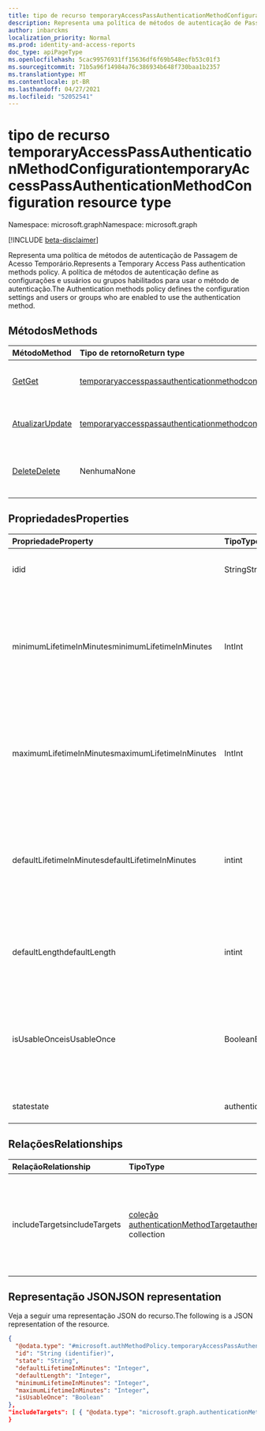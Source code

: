 ```yaml
---
title: tipo de recurso temporaryAccessPassAuthenticationMethodConfiguration
description: Representa uma política de métodos de autenticação de Passagem de Acesso Temporário.
author: inbarckms
localization_priority: Normal
ms.prod: identity-and-access-reports
doc_type: apiPageType
ms.openlocfilehash: 5cac99576931ff15636df6f69b548ecfb53c01f3
ms.sourcegitcommit: 71b5a96f14984a76c386934b648f730baa1b2357
ms.translationtype: MT
ms.contentlocale: pt-BR
ms.lasthandoff: 04/27/2021
ms.locfileid: "52052541"
---
```

# <a name="temporaryaccesspassauthenticationmethodconfiguration-resource-type"></a><span data-ttu-id="bd04a-103">tipo de recurso temporaryAccessPassAuthenticationMethodConfiguration</span><span class="sxs-lookup"><span data-stu-id="bd04a-103">temporaryAccessPassAuthenticationMethodConfiguration resource type</span></span>
<span data-ttu-id="bd04a-104">Namespace: microsoft.graph</span><span class="sxs-lookup"><span data-stu-id="bd04a-104">Namespace: microsoft.graph</span></span>

[!INCLUDE [beta-disclaimer](../../includes/beta-disclaimer.md)]

<span data-ttu-id="bd04a-105">Representa uma política de métodos de autenticação de Passagem de Acesso Temporário.</span><span class="sxs-lookup"><span data-stu-id="bd04a-105">Represents a Temporary Access Pass authentication methods policy.</span></span> <span data-ttu-id="bd04a-106">A política de métodos de autenticação define as configurações e usuários ou grupos habilitados para usar o método de autenticação.</span><span class="sxs-lookup"><span data-stu-id="bd04a-106">The Authentication methods policy defines the configuration settings and users or groups who are enabled to use the authentication method.</span></span>

## <a name="methods"></a><span data-ttu-id="bd04a-107">Métodos</span><span class="sxs-lookup"><span data-stu-id="bd04a-107">Methods</span></span>
|<span data-ttu-id="bd04a-108">Método</span><span class="sxs-lookup"><span data-stu-id="bd04a-108">Method</span></span>|<span data-ttu-id="bd04a-109">Tipo de retorno</span><span class="sxs-lookup"><span data-stu-id="bd04a-109">Return type</span></span>|<span data-ttu-id="bd04a-110">Descrição</span><span class="sxs-lookup"><span data-stu-id="bd04a-110">Description</span></span>|
|:---|:---|:---|
|[<span data-ttu-id="bd04a-111">Get</span><span class="sxs-lookup"><span data-stu-id="bd04a-111">Get</span></span>](../api/temporaryaccesspassauthenticationmethodconfiguration-get.md)|[<span data-ttu-id="bd04a-112">temporaryaccesspassauthenticationmethodconfiguration</span><span class="sxs-lookup"><span data-stu-id="bd04a-112">temporaryaccesspassauthenticationmethodconfiguration</span></span>](../resources/temporaryaccesspassauthenticationmethodconfiguration.md)|<span data-ttu-id="bd04a-113">Leia as propriedades e as relações de **um objeto temporaryaccesspassauthenticationmethodconfiguration.**</span><span class="sxs-lookup"><span data-stu-id="bd04a-113">Read the properties and relationships of a **temporaryaccesspassauthenticationmethodconfiguration** object.</span></span>|
|[<span data-ttu-id="bd04a-114">Atualizar</span><span class="sxs-lookup"><span data-stu-id="bd04a-114">Update</span></span>](../api/temporaryaccesspassauthenticationmethodconfiguration-update.md)|[<span data-ttu-id="bd04a-115">temporaryaccesspassauthenticationmethodconfiguration</span><span class="sxs-lookup"><span data-stu-id="bd04a-115">temporaryaccesspassauthenticationmethodconfiguration</span></span>](../resources/temporaryaccesspassauthenticationmethodconfiguration.md)|<span data-ttu-id="bd04a-116">Atualize as propriedades de **um objeto temporaryaccesspassauthenticationmethodconfiguration.**</span><span class="sxs-lookup"><span data-stu-id="bd04a-116">Update the properties of a **temporaryaccesspassauthenticationmethodconfiguration** object.</span></span>|
|[<span data-ttu-id="bd04a-117">Delete</span><span class="sxs-lookup"><span data-stu-id="bd04a-117">Delete</span></span>](../api/temporaryaccesspassauthenticationmethodconfiguration-delete.md)|<span data-ttu-id="bd04a-118">Nenhuma</span><span class="sxs-lookup"><span data-stu-id="bd04a-118">None</span></span>|<span data-ttu-id="bd04a-119">Reverte o **objeto temporaryaccesspassauthenticationmethodconfiguration** para sua configuração padrão.</span><span class="sxs-lookup"><span data-stu-id="bd04a-119">Reverts the **temporaryaccesspassauthenticationmethodconfiguration** object to its default configuration.</span></span>|

## <a name="properties"></a><span data-ttu-id="bd04a-120">Propriedades</span><span class="sxs-lookup"><span data-stu-id="bd04a-120">Properties</span></span>
|<span data-ttu-id="bd04a-121">Propriedade</span><span class="sxs-lookup"><span data-stu-id="bd04a-121">Property</span></span>|<span data-ttu-id="bd04a-122">Tipo</span><span class="sxs-lookup"><span data-stu-id="bd04a-122">Type</span></span>|<span data-ttu-id="bd04a-123">Descrição</span><span class="sxs-lookup"><span data-stu-id="bd04a-123">Description</span></span>|
|:---|:---|:---|
|<span data-ttu-id="bd04a-124">id</span><span class="sxs-lookup"><span data-stu-id="bd04a-124">id</span></span>|<span data-ttu-id="bd04a-125">String</span><span class="sxs-lookup"><span data-stu-id="bd04a-125">String</span></span>|<span data-ttu-id="bd04a-126">O identificador de política do método de autenticação.</span><span class="sxs-lookup"><span data-stu-id="bd04a-126">The authentication method policy identifier.</span></span>|
|<span data-ttu-id="bd04a-127">minimumLifetimeInMinutes</span><span class="sxs-lookup"><span data-stu-id="bd04a-127">minimumLifetimeInMinutes</span></span>|<span data-ttu-id="bd04a-128">Int</span><span class="sxs-lookup"><span data-stu-id="bd04a-128">Int</span></span>|<span data-ttu-id="bd04a-129">Tempo de vida mínimo em minutos para qualquer temporaryAccessPass criado no locatário.</span><span class="sxs-lookup"><span data-stu-id="bd04a-129">Minimum lifetime in minutes for any temporaryAccessPass created in the tenant.</span></span> <span data-ttu-id="bd04a-130">O valor pode estar entre 10 e 43200 minutos (equivalente a 30 dias).</span><span class="sxs-lookup"><span data-stu-id="bd04a-130">Value can be between 10 and 43200 minutes (equivalent to 30 days).</span></span>|
|<span data-ttu-id="bd04a-131">maximumLifetimeInMinutes</span><span class="sxs-lookup"><span data-stu-id="bd04a-131">maximumLifetimeInMinutes</span></span>|<span data-ttu-id="bd04a-132">Int</span><span class="sxs-lookup"><span data-stu-id="bd04a-132">Int</span></span>|<span data-ttu-id="bd04a-133">Vida máxima em minutos para qualquer temporaryAccessPass criado no locatário.</span><span class="sxs-lookup"><span data-stu-id="bd04a-133">Maximum lifetime in minutes for any temporaryAccessPass created in the tenant.</span></span> <span data-ttu-id="bd04a-134">O valor pode estar entre 10 e 43200 minutos (equivalente a 30 dias).</span><span class="sxs-lookup"><span data-stu-id="bd04a-134">Value can be between 10 and 43200 minutes (equivalent to 30 days).</span></span>|
|<span data-ttu-id="bd04a-135">defaultLifetimeInMinutes</span><span class="sxs-lookup"><span data-stu-id="bd04a-135">defaultLifetimeInMinutes</span></span>|<span data-ttu-id="bd04a-136">int</span><span class="sxs-lookup"><span data-stu-id="bd04a-136">int</span></span>|<span data-ttu-id="bd04a-137">Tempo de vida padrão, em minutos, para um TemporaryAccessPass.</span><span class="sxs-lookup"><span data-stu-id="bd04a-137">Default lifetime, in minutes, for a temporaryAccessPass.</span></span> <span data-ttu-id="bd04a-138">O valor pode estar entre minimumLifetimeInMinutes e maximumLifetimeInMinutes.</span><span class="sxs-lookup"><span data-stu-id="bd04a-138">Value can be between the minimumLifetimeInMinutes and maximumLifetimeInMinutes.</span></span>|
|<span data-ttu-id="bd04a-139">defaultLength</span><span class="sxs-lookup"><span data-stu-id="bd04a-139">defaultLength</span></span>|<span data-ttu-id="bd04a-140">int</span><span class="sxs-lookup"><span data-stu-id="bd04a-140">int</span></span>|<span data-ttu-id="bd04a-141">Comprimento padrão, em caracteres, de um temporaryAccessPass, entre 8 e 48 caracteres.</span><span class="sxs-lookup"><span data-stu-id="bd04a-141">Default length, in characters, of a temporaryAccessPass, between 8 and 48 characters.</span></span>|
|<span data-ttu-id="bd04a-142">isUsableOnce</span><span class="sxs-lookup"><span data-stu-id="bd04a-142">isUsableOnce</span></span>|<span data-ttu-id="bd04a-143">Boolean</span><span class="sxs-lookup"><span data-stu-id="bd04a-143">Boolean</span></span>   |<span data-ttu-id="bd04a-144">Se `true` , todas as passagens no locatário serão restritas ao uso único.</span><span class="sxs-lookup"><span data-stu-id="bd04a-144">If `true`, all the passes in the tenant will be restricted to one-time use.</span></span> <span data-ttu-id="bd04a-145">Se , o locatário pode ser criado para uso único ou `false` uso de várias vezes.</span><span class="sxs-lookup"><span data-stu-id="bd04a-145">If `false`, passes in the tenant can be created to be either one-time use or multiple time use.</span></span>|
|<span data-ttu-id="bd04a-146">state</span><span class="sxs-lookup"><span data-stu-id="bd04a-146">state</span></span>|<span data-ttu-id="bd04a-147">authenticationMethodState</span><span class="sxs-lookup"><span data-stu-id="bd04a-147">authenticationMethodState</span></span>|<span data-ttu-id="bd04a-148">Os valores possíveis são: `enabled`, `disabled`.</span><span class="sxs-lookup"><span data-stu-id="bd04a-148">Possible values are: `enabled`, `disabled`.</span></span>|

## <a name="relationships"></a><span data-ttu-id="bd04a-149">Relações</span><span class="sxs-lookup"><span data-stu-id="bd04a-149">Relationships</span></span>
|<span data-ttu-id="bd04a-150">Relação</span><span class="sxs-lookup"><span data-stu-id="bd04a-150">Relationship</span></span>|<span data-ttu-id="bd04a-151">Tipo</span><span class="sxs-lookup"><span data-stu-id="bd04a-151">Type</span></span>|<span data-ttu-id="bd04a-152">Descrição</span><span class="sxs-lookup"><span data-stu-id="bd04a-152">Description</span></span>|
|:---|:---|:---|
|<span data-ttu-id="bd04a-153">includeTargets</span><span class="sxs-lookup"><span data-stu-id="bd04a-153">includeTargets</span></span>|<span data-ttu-id="bd04a-154">[coleção authenticationMethodTarget](../resources/authenticationmethodtarget.md)</span><span class="sxs-lookup"><span data-stu-id="bd04a-154">[authenticationMethodTarget](../resources/authenticationmethodtarget.md) collection</span></span>|<span data-ttu-id="bd04a-155">Uma coleção de usuários ou grupos habilitados para usar o método de autenticação.</span><span class="sxs-lookup"><span data-stu-id="bd04a-155">A collection of users or groups who are enabled to use the authentication method.</span></span>|

## <a name="json-representation"></a><span data-ttu-id="bd04a-156">Representação JSON</span><span class="sxs-lookup"><span data-stu-id="bd04a-156">JSON representation</span></span>
<span data-ttu-id="bd04a-157">Veja a seguir uma representação JSON do recurso.</span><span class="sxs-lookup"><span data-stu-id="bd04a-157">The following is a JSON representation of the resource.</span></span>

``` json
{
  "@odata.type": "#microsoft.authMethodPolicy.temporaryAccessPassAuthenticationMethodConfiguration",
  "id": "String (identifier)",
  "state": "String",
  "defaultLifetimeInMinutes": "Integer",
  "defaultLength": "Integer",
  "minimumLifetimeInMinutes": "Integer",
  "maximumLifetimeInMinutes": "Integer",
  "isUsableOnce": "Boolean"
},
"includeTargets": [ { "@odata.type": "microsoft.graph.authenticationMethodTarget" } ]
}
```
